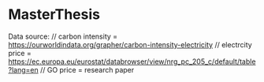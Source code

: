 # MasterThesis

Data source: //
carbon intensity = https://ourworldindata.org/grapher/carbon-intensity-electricity //
electrcity price = https://ec.europa.eu/eurostat/databrowser/view/nrg_pc_205_c/default/table?lang=en //
GO price = research paper
